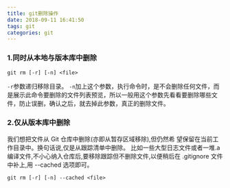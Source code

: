 ```yaml
---
title: git删除操作
date: 2018-09-11 16:41:50
tags: git
categories: git
---
```



### 1.同时从本地与版本库中删除

```
git rm [-r] [-n] <file>
```

`-r`参数递归移除目录。
`-n`加上这个参数，执行命令时，是不会删除任何文件，而是展示此命令要删除的文件列表预览，所以一般用这个参数先看看要删除哪些文件，防止误删，确认之后，就去掉此参数，真正的删除文件。

### 2.仅从版本库中删除
我们想把文件从 Git 仓库中删除(亦即从暂存区域移除),但仍然希 望保留在当前工作目录中。换句话说,仅是从跟踪清单中删除。
比如一些大型日志文件或者一堆.a 编译文件,不小心纳入仓库后,要移除跟踪但不删除文件,以便稍后在 .gitignore 文件中补上,用 --cached 选项即可。

```
git rm [-r] [-n] --cached <file>
```
